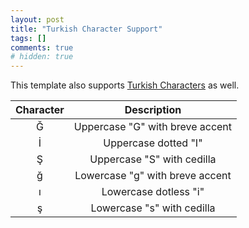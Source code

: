 ```yaml
---
layout: post
title: "Turkish Character Support"
tags: []
comments: true
# hidden: true
---
```


This template also supports [Turkish Characters](https://en.wikipedia.org/wiki/Wikipedia:Turkish_characters) as well.

| Character | Description |
|:----:|:----:|
| Ğ | Uppercase "G" with breve accent |
| İ | Uppercase dotted "I" |
| Ş | Uppercase "S" with cedilla |
| ğ | Lowercase "g" with breve accent |
| ı | Lowercase dotless "i" |
| ş | Lowercase "s" with cedilla |
